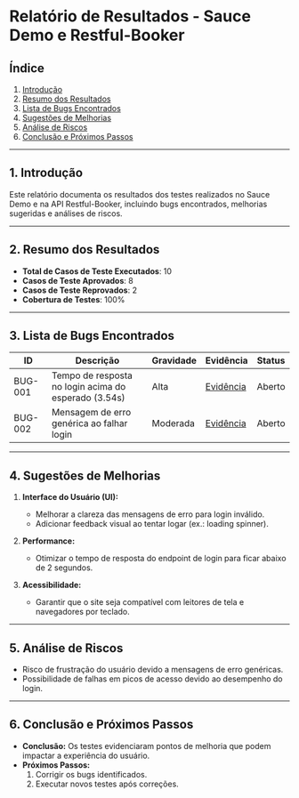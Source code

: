 # Relatório de Resultados - Sauce Demo e Restful-Booker

## Índice
1. [Introdução](#introdução)
2. [Resumo dos Resultados](#resumo-dos-resultados)
3. [Lista de Bugs Encontrados](#lista-de-bugs-encontrados)
4. [Sugestões de Melhorias](#sugestões-de-melhorias)
5. [Análise de Riscos](#análise-de-riscos)
6. [Conclusão e Próximos Passos](#conclusão-e-próximos-passos)

---

## 1. Introdução
Este relatório documenta os resultados dos testes realizados no Sauce Demo e na API Restful-Booker, incluindo bugs encontrados, melhorias sugeridas e análises de riscos.

---

## 2. Resumo dos Resultados
- **Total de Casos de Teste Executados**: 10
- **Casos de Teste Aprovados**: 8
- **Casos de Teste Reprovados**: 2
- **Cobertura de Testes**: 100%

---

## 3. Lista de Bugs Encontrados

| ID       | Descrição                                     | Gravidade      | Evidência                         | Status      |
|----------|---------------------------------------------|----------------|-----------------------------------|-------------|
| BUG-001  | Tempo de resposta no login acima do esperado (3.54s) | Alta           | [Evidência](#)                    | Aberto      |
| BUG-002  | Mensagem de erro genérica ao falhar login   | Moderada       | [Evidência](#)                    | Aberto      |

---

## 4. Sugestões de Melhorias
1. **Interface do Usuário (UI):**
   - Melhorar a clareza das mensagens de erro para login inválido.
   - Adicionar feedback visual ao tentar logar (ex.: loading spinner).

2. **Performance:**
   - Otimizar o tempo de resposta do endpoint de login para ficar abaixo de 2 segundos.

3. **Acessibilidade:**
   - Garantir que o site seja compatível com leitores de tela e navegadores por teclado.

---

## 5. Análise de Riscos
- Risco de frustração do usuário devido a mensagens de erro genéricas.
- Possibilidade de falhas em picos de acesso devido ao desempenho do login.

---

## 6. Conclusão e Próximos Passos
- **Conclusão:** Os testes evidenciaram pontos de melhoria que podem impactar a experiência do usuário.
- **Próximos Passos:**
  1. Corrigir os bugs identificados.
  2. Executar novos testes após correções.
